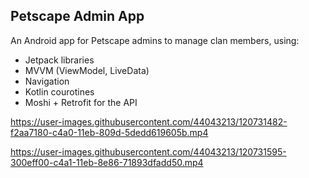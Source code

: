 ## Petscape Admin App  
An Android app for Petscape admins to manage clan members, using:
* Jetpack libraries
* MVVM (ViewModel, LiveData)
* Navigation
* Kotlin courotines
* Moshi + Retrofit for the API

https://user-images.githubusercontent.com/44043213/120731482-f2aa7180-c4a0-11eb-809d-5dedd619605b.mp4


https://user-images.githubusercontent.com/44043213/120731595-300eff00-c4a1-11eb-8e86-71893dfadd50.mp4

